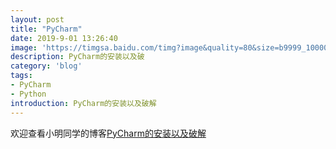 ```yaml
---
layout: post
title: "PyCharm"
date: 2019-9-01 13:26:40
image: 'https://timgsa.baidu.com/timg?image&quality=80&size=b9999_10000&sec=1567052365369&di=0312ebcfd4ff246fbd6d05167d0028b0&imgtype=0&src=http%3A%2F%2Fstatic.open-open.com%2Fnews%2FuploadImg%2F20150930%2F20150930102200_733.png'
description: PyCharm的安装以及破
category: 'blog'
tags:
- PyCharm
- Python
introduction: PyCharm的安装以及破解
---
```


欢迎查看小明同学的博客[PyCharm的安装以及破解](https://victorfengming.github.io/2019/08/pycharm-install/)




